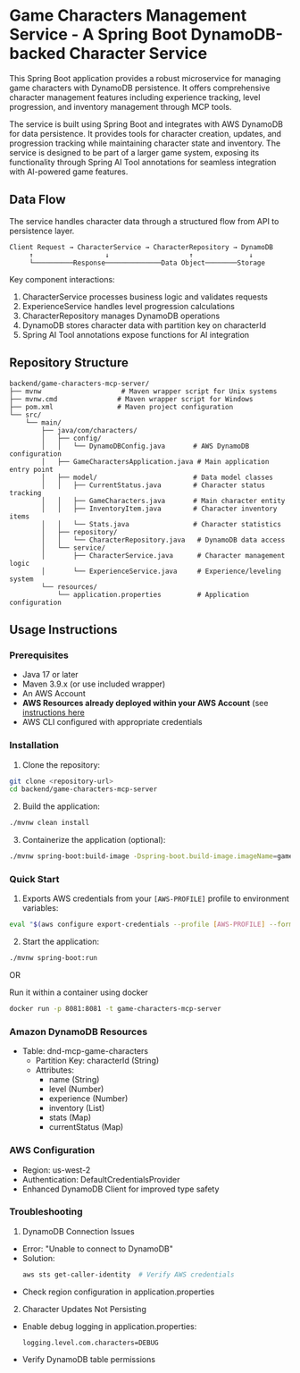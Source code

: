 # Game Characters Management Service - A Spring Boot DynamoDB-backed Character Service

This Spring Boot application provides a robust microservice for managing game characters with DynamoDB persistence. It offers comprehensive character management features including experience tracking, level progression, and inventory management through MCP tools.

The service is built using Spring Boot and integrates with AWS DynamoDB for data persistence. It provides tools for character creation, updates, and progression tracking while maintaining character state and inventory. The service is designed to be part of a larger game system, exposing its functionality through Spring AI Tool annotations for seamless integration with AI-powered game features.

## Data Flow
The service handles character data through a structured flow from API to persistence layer.

```ascii
Client Request → CharacterService → CharacterRepository → DynamoDB
     ↑                  ↓                    ↑              ↓
     └──────────Response──────────────Data Object────────Storage
```

Key component interactions:
1. CharacterService processes business logic and validates requests
2. ExperienceService handles level progression calculations
3. CharacterRepository manages DynamoDB operations
4. DynamoDB stores character data with partition key on characterId
5. Spring AI Tool annotations expose functions for AI integration

## Repository Structure
```
backend/game-characters-mcp-server/
├── mvnw                    # Maven wrapper script for Unix systems
├── mvnw.cmd               # Maven wrapper script for Windows
├── pom.xml                # Maven project configuration
└── src/
    └── main/
        ├── java/com/characters/
        │   ├── config/
        │   │   └── DynamoDBConfig.java       # AWS DynamoDB configuration
        │   ├── GameCharactersApplication.java # Main application entry point
        │   ├── model/                        # Data model classes
        │   │   ├── CurrentStatus.java        # Character status tracking
        │   │   ├── GameCharacters.java       # Main character entity
        │   │   ├── InventoryItem.java        # Character inventory items
        │   │   └── Stats.java                # Character statistics
        │   ├── repository/
        │   │   └── CharacterRepository.java   # DynamoDB data access
        │   └── service/
        │       ├── CharacterService.java      # Character management logic
        │       └── ExperienceService.java     # Experience/leveling system
        └── resources/
            └── application.properties         # Application configuration
```

## Usage Instructions
### Prerequisites
- Java 17 or later
- Maven 3.9.x (or use included wrapper)
- An AWS Account
- **AWS Resources already deployed within your AWS Account** (see [instructions here](./../../infrastructure/README.md)
- AWS CLI configured with appropriate credentials

### Installation

1. Clone the repository:
```bash
git clone <repository-url>
cd backend/game-characters-mcp-server
```

2. Build the application:
```bash
./mvnw clean install
```

3. Containerize the application (optional):
```bash
./mvnw spring-boot:build-image -Dspring-boot.build-image.imageName=game-characters-mcp-server
```

### Quick Start

1. Exports AWS credentials from your `[AWS-PROFILE]` profile to environment variables:
```bash
eval "$(aws configure export-credentials --profile [AWS-PROFILE] --format env)"
```

2. Start the application:
```bash
./mvnw spring-boot:run
```

OR

Run it within a container using docker
```bash
docker run -p 8081:8081 -t game-characters-mcp-server
```

### Amazon DynamoDB Resources

- Table: dnd-mcp-game-characters
  - Partition Key: characterId (String)
  - Attributes:
    - name (String)
    - level (Number)
    - experience (Number)
    - inventory (List)
    - stats (Map)
    - currentStatus (Map)

### AWS Configuration

- Region: us-west-2
- Authentication: DefaultCredentialsProvider
- Enhanced DynamoDB Client for improved type safety

### Troubleshooting

1. DynamoDB Connection Issues
- Error: "Unable to connect to DynamoDB"
- Solution: 
  ```bash
  aws sts get-caller-identity  # Verify AWS credentials
  ```
- Check region configuration in application.properties

2. Character Updates Not Persisting
- Enable debug logging in application.properties:
  ```properties
  logging.level.com.characters=DEBUG
  ```
- Verify DynamoDB table permissions